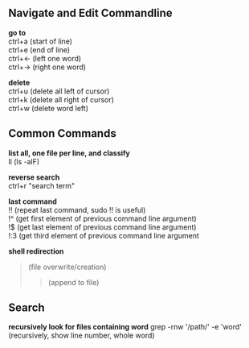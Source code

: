 ## Navigate and Edit Commandline
**go to** <br>
ctrl+a (start of line) <br>
ctrl+e (end of line) <br>
ctrl+&larr; (left one word) <br>
ctrl+&rarr; (right one word) <br>

**delete** <br>
ctrl+u (delete all left of cursor) <br>
ctrl+k (delete all right of cursor) <br>
ctrl+w (delete word left)


## Common Commands
**list all, one file per line, and classify** <br>
ll (ls -alF) <br>

**reverse search** <br>
ctrl+r "search term" <br>

**last command** <br>
!! (repeat last command, sudo !! is useful) <br>
!^ (get first element of previous command line argument) <br>
!$ (get last element of previous command line argument) <br>
!:3 (get third element of previous command line argument <br>

**shell redirection** <br>
> (file overwrite/creation) <br>
>> (append to file)

## Search
**recursively look for files containing word**
grep -rnw '/path/' -e 'word' (recursively, show line number, whole word)
